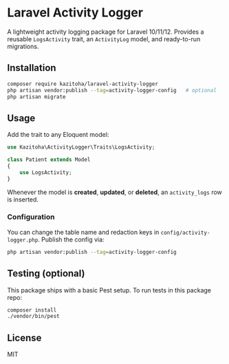 # Laravel Activity Logger

A lightweight activity logging package for Laravel 10/11/12. Provides a reusable `LogsActivity` trait,
an `ActivityLog` model, and ready-to-run migrations.

## Installation

```bash
composer require kazitoha/laravel-activity-logger
php artisan vendor:publish --tag=activity-logger-config   # optional
php artisan migrate
```

## Usage

Add the trait to any Eloquent model:

```php
use Kazitoha\ActivityLogger\Traits\LogsActivity;

class Patient extends Model
{
    use LogsActivity;
}
```

Whenever the model is **created**, **updated**, or **deleted**, an `activity_logs` row is inserted.

### Configuration

You can change the table name and redaction keys in `config/activity-logger.php`.
Publish the config via:

```bash
php artisan vendor:publish --tag=activity-logger-config
```

## Testing (optional)

This package ships with a basic Pest setup. To run tests in this package repo:

```bash
composer install
./vendor/bin/pest
```

## License

MIT

